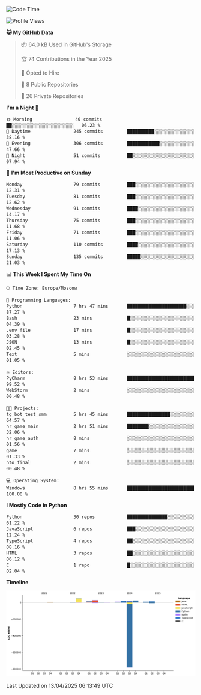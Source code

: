 <!--START_SECTION:waka-->
![Code Time](http://img.shields.io/badge/Code%20Time-653%20hrs%2017%20mins-blue)

![Profile Views](http://img.shields.io/badge/Profile%20Views-2-blue)

**🐱 My GitHub Data** 

> 📦 64.0 kB Used in GitHub's Storage 
 > 
> 🏆 74 Contributions in the Year 2025
 > 
> 💼 Opted to Hire
 > 
> 📜 8 Public Repositories 
 > 
> 🔑 26 Private Repositories 
 > 
**I'm a Night 🦉** 

```text
🌞 Morning                40 commits          ██░░░░░░░░░░░░░░░░░░░░░░░   06.23 % 
🌆 Daytime                245 commits         ██████████░░░░░░░░░░░░░░░   38.16 % 
🌃 Evening                306 commits         ████████████░░░░░░░░░░░░░   47.66 % 
🌙 Night                  51 commits          ██░░░░░░░░░░░░░░░░░░░░░░░   07.94 % 
```
📅 **I'm Most Productive on Sunday** 

```text
Monday                   79 commits          ███░░░░░░░░░░░░░░░░░░░░░░   12.31 % 
Tuesday                  81 commits          ███░░░░░░░░░░░░░░░░░░░░░░   12.62 % 
Wednesday                91 commits          ████░░░░░░░░░░░░░░░░░░░░░   14.17 % 
Thursday                 75 commits          ███░░░░░░░░░░░░░░░░░░░░░░   11.68 % 
Friday                   71 commits          ███░░░░░░░░░░░░░░░░░░░░░░   11.06 % 
Saturday                 110 commits         ████░░░░░░░░░░░░░░░░░░░░░   17.13 % 
Sunday                   135 commits         █████░░░░░░░░░░░░░░░░░░░░   21.03 % 
```


📊 **This Week I Spent My Time On** 

```text
🕑︎ Time Zone: Europe/Moscow

💬 Programming Languages: 
Python                   7 hrs 47 mins       ██████████████████████░░░   87.27 % 
Bash                     23 mins             █░░░░░░░░░░░░░░░░░░░░░░░░   04.39 % 
.env file                17 mins             █░░░░░░░░░░░░░░░░░░░░░░░░   03.28 % 
JSON                     13 mins             █░░░░░░░░░░░░░░░░░░░░░░░░   02.45 % 
Text                     5 mins              ░░░░░░░░░░░░░░░░░░░░░░░░░   01.05 % 

🔥 Editors: 
PyCharm                  8 hrs 53 mins       █████████████████████████   99.52 % 
WebStorm                 2 mins              ░░░░░░░░░░░░░░░░░░░░░░░░░   00.48 % 

🐱‍💻 Projects: 
tg_bot_test_smm          5 hrs 45 mins       ████████████████░░░░░░░░░   64.57 % 
hr_game_main             2 hrs 51 mins       ████████░░░░░░░░░░░░░░░░░   32.06 % 
hr_game_auth             8 mins              ░░░░░░░░░░░░░░░░░░░░░░░░░   01.56 % 
game                     7 mins              ░░░░░░░░░░░░░░░░░░░░░░░░░   01.33 % 
nto_final                2 mins              ░░░░░░░░░░░░░░░░░░░░░░░░░   00.48 % 

💻 Operating System: 
Windows                  8 hrs 55 mins       █████████████████████████   100.00 % 
```

**I Mostly Code in Python** 

```text
Python                   30 repos            ███████████████░░░░░░░░░░   61.22 % 
JavaScript               6 repos             ███░░░░░░░░░░░░░░░░░░░░░░   12.24 % 
TypeScript               4 repos             ██░░░░░░░░░░░░░░░░░░░░░░░   08.16 % 
HTML                     3 repos             ██░░░░░░░░░░░░░░░░░░░░░░░   06.12 % 
C                        1 repo              █░░░░░░░░░░░░░░░░░░░░░░░░   02.04 % 
```



**Timeline**

![Lines of Code chart](https://raw.githubusercontent.com/adlemx/adlemx/main/assets/bar_graph.png)


 Last Updated on 13/04/2025 06:13:49 UTC
<!--END_SECTION:waka-->
